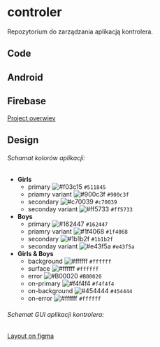 # controler
Repozytorium do zarządzania aplikacją kontrolera.
## Code
## Android
## Firebase
 [Project overwiev](https://console.firebase.google.com/project/lpmf-72ab5/overview)

## Design
###### Schamat kolorów aplikacji:
- **Girls**
    - primary ![#f03c15](https://placehold.it/15/511845/000000?text=+) `#511845`
    - priamry variant ![#900c3f](https://placehold.it/15/900c3f/000000?text=+) `#900c3f`
    - secondary ![#c70039](https://placehold.it/15/c70039/000000?text=+) `#c70039`
    - seconday variant ![#ff5733](https://placehold.it/15/ff5733/000000?text=+) `#ff5733`
- **Boys**
    - primary ![#162447](https://placehold.it/15/162447/000000?text=+) `#162447`
    - priamry variant ![#1f4068](https://placehold.it/15/1f4068/000000?text=+) `#1f4068`
    - secondary ![#1b1b2f](https://placehold.it/15/1b1b2f/000000?text=+) `#1b1b2f`
    - seconday variant ![#e43f5a](https://placehold.it/15/e43f5a/000000?text=+) `#e43f5a`
- **Girls & Boys**
    - background ![#ffffff](https://placehold.it/15/ffffff/000000?text=+) `#ffffff`
    - surface ![#ffffff](https://placehold.it/15/ffffff/000000?text=+) `#ffffff`
    - error ![#B00020](https://placehold.it/15/B00020/000000?text=+) `#B00020`
    - on-primary ![#f4f4f4](https://placehold.it/15/f4f4f4/000000?text=+) `#f4f4f4`
    - on-background ![#454444](https://placehold.it/15/454444/000000?text=+) `#454444`
    - on-error ![#ffffff](https://placehold.it/15/ffffff/000000?text=+) `#ffffff`
 
 ###### Schemat GUI aplikacji kontrolera:
 [Layout on figma](https://www.figma.com/file/gbLd0tBwCsy9nuPxkAEHs2/KontrolerSystemyWbudowane)
 

